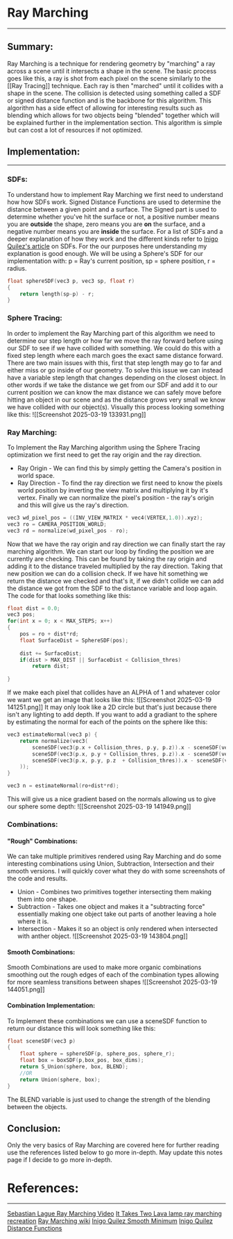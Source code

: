 # Ray Marching
---
## Summary:

Ray Marching is a technique for rendering geometry by "marching" a ray across a scene until it intersects a shape in the scene. The basic process goes like this, a ray is shot from each pixel on the scene similarly to the [[Ray Tracing]] technique. Each ray is then "marched" until it collides with a shape in the scene. The collision is detected using something called a SDF or signed distance function and is the backbone for this algorithm. This algorithm has a side effect of allowing for interesting results such as blending which allows for two objects being "blended" together which will be explained further in the implementation section. This algorithm is simple but can cost a lot of resources if not optimized.

## Implementation:
---
### SDFs:
To understand how to implement Ray Marching we first need to understand how how SDFs work. Signed Distance Functions are used to determine the distance between a given point and a surface. The Signed part is used to determine whether you've hit the surface or not, a positive number means you are **outside** the shape, zero means you are **on** the surface, and a negative number means you are **inside** the surface. For a list of SDFs and a deeper explanation of how they work and the different kinds refer to [Inigo Quilez's article](https://iquilezles.org/articles/distfunctions/) on SDFs. For the our purposes here understanding my explanation is good enough. We will be using a Sphere's SDF for our implementation with: p = Ray's current position, sp = sphere position, r = radius.
```c++
float sphereSDF(vec3 p, vec3 sp, float r)
{
	return length(sp-p) - r;
}
```

### Sphere Tracing:
In order to implement the Ray Marching part of this algorithm we need to determine our step length or how far we move the ray forward before using our SDF to see if we have collided with something. We could do this with a fixed step length where each march goes the exact same distance forward. There are two main issues with this, first that step length may go to far and either miss or go inside of our geometry. To solve this issue we can instead have a variable step length that changes depending on the closest object. In other words if we take the distance we get from our SDF and add it to our current position we can know the max distance we can safely move before hitting an object in our scene and as the distance grows very small we know we have collided with our object(s). Visually this process looking something like this:
![[Screenshot 2025-03-19 133931.png]]
### Ray Marching:
To Implement the Ray Marching algorithm using the Sphere Tracing optimization we first need to get the ray origin and the ray direction.
- Ray Origin - We can find this by simply getting the Camera's position in world space.
- Ray Direction - To find the ray direction we first need to know the pixels world position by inverting the view matrix and multiplying it by it's vertex. Finally we can normalize the pixel's position - the ray's origin and this will give us the ray's direction.
```c++
vec3 wd_pixel_pos = ((INV_VIEW_MATRIX * vec4(VERTEX,1.0)).xyz);
vec3 ro = CAMERA_POSITION_WORLD;
vec3 rd = normalize(wd_pixel_pos - ro);
```
Now that we have the ray origin and ray direction we can finally start the ray marching algorithm. We can start our loop by finding the position we are currently are checking. This can be found by taking the ray origin and adding it to the distance traveled multiplied by the ray direction. Taking that new position we can do a collision check. If we have hit something we return the distance we checked and that's it, if we didn't collide we can add the distance we got from the SDF to the distance variable and loop again. The code for that looks something like this:
```c++
float dist = 0.0;
vec3 pos;
for(int x = 0; x < MAX_STEPS; x++)
{
	pos = ro + dist*rd;
	float SurfaceDist = SphereSDF(pos);
	
	dist += SurfaceDist;
	if(dist > MAX_DIST || SurfaceDist < Collision_thres) 
		return dist;
		
}
```
If we make each pixel that collides have an ALPHA of 1 and whatever color we want we get an image that looks like this:
![[Screenshot 2025-03-19 141251.png]]
It may only look like a 2D circle but that's just because there isn't any lighting to add depth. If you want to add a gradiant to the sphere by estimating the normal for each of the points on the sphere like this:
```c++
vec3 estimateNormal(vec3 p) {
    return normalize(vec3(
        sceneSDF(vec3(p.x + Collision_thres, p.y, p.z)).x - sceneSDF(vec3(p.x -Collision_thres, p.y, p.z)).x,
        sceneSDF(vec3(p.x, p.y + Collision_thres, p.z)).x - sceneSDF(vec3(p.x, p.y - Collision_thres, p.z)).x,
        sceneSDF(vec3(p.x, p.y, p.z  + Collision_thres)).x - sceneSDF(vec3(p.x, p.y, p.z - Collision_thres)).x
    ));
}

vec3 n = estimateNormal(ro+dist*rd);
```
This will give us a nice gradient based on the normals allowing us to give our sphere some depth:
![[Screenshot 2025-03-19 141949.png]]

### Combinations:

#### "Rough" Combinations:
We can take multiple primitives rendered using Ray Marching and do some interesting combinations using Union, Subtraction, Intersection and their smooth versions. I will quickly cover what they do with some screenshots of the code and results.
- Union - Combines two primitives together intersecting them making them into one shape.
- Subtraction - Takes one object and makes it a "subtracting force" essentially making one object take out parts of another leaving a hole where it is. 
- Intersection - Makes it so an object is only rendered when intersected with anther object.
![[Screenshot 2025-03-19 143804.png]]
#### Smooth Combinations:
Smooth Combinations are used to make more organic combinations smoothing out the rough edges of each of the combination types allowing for more seamless transitions between shapes
![[Screenshot 2025-03-19 144051.png]]

#### Combination Implementation: 
To Implement these combinations we can use a sceneSDF function to return our distance this will look something like this:
```c++
float sceneSDF(vec3 p)
{
	float sphere = sphereSDF(p, sphere_pos, sphere_r);
	float box = boxSDF(p,box_pos, box_dims);
	return S_Union(sphere, box, BLEND);
	//OR
	return Union(sphere, box);
}
```
The BLEND variable is just used to change the strength of the blending between the objects.

## Conclusion:
Only the very basics of Ray Marching are covered here for further reading use the references listed below to go more in-depth. May update this notes page if I decide to go more in-depth.
# References:
-------------------------------
[Sebastian Lague Ray Marching Video](https://www.youtube.com/watch?v=Cp5WWtMoeKg)
[It Takes Two Lava lamp ray marching recreation](https://www.youtube.com/watch?v=jH0MD8obOCQ&t=612s)
[Ray Marching wiki](https://en.wikipedia.org/wiki/Ray_marching)
[Inigo Quilez Smooth Minimum](https://iquilezles.org/articles/smin/)
[Inigo Quilez Distance Functions](https://iquilezles.org/articles/distfunctions/)
